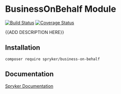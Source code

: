 # BusinessOnBehalf Module
[![Build Status](https://travis-ci.org/spryker/business-on-behalf.svg)](https://travis-ci.org/spryker/business-on-behalf)
[![Coverage Status](https://coveralls.io/repos/github/spryker/business-on-behalf/badge.svg)](https://coveralls.io/github/spryker/business-on-behalf)

{{ADD DESCRIPTION HERE}}

## Installation

```
composer require spryker/business-on-behalf
```

## Documentation

[Spryker Documentation](https://academy.spryker.com/developing_with_spryker/module_guide/modules.html)

